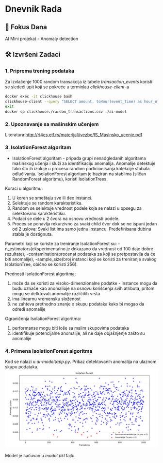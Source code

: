 # Dnevnik Rada 
## 🎯 Fokus Dana 
AI Mini projekat - Anomaly detection

## 🛠 Izvršeni Zadaci
### 1. Priprema trening podataka

Za izvlačenje 1000 random transakcija iz tabele *transaction_events*  koristi se sledeći upit koji se pokreće u terminlau *clickhouse-client*-a

```bash
docker exec -it clickhouse bash
clickhouse-client --query "SELECT amount, toHour(event_time) as hour_of_day, currency, reinterpretAsUInt128(replaceRegexpAll(user_id, '-', '')) % 10 AS user_id_mod FROM transaction_events WHERE rand()%10+0 LIMIT 1000;" > random_transactions.csv
exit
docker cp clickhouse:/random_transactions.csv ./ai-model
```

### 2. Upoznavanje sa mašinskim učenjem
Literatura:http://ri4es.etf.rs/materijali/vezbe/IS_Masinsko_ucenje.pdf

### 3. IsolationForest algoritam

- IsolationForest algoritam - pripada grupi nenadgledanih algoritama mašinskog učenja i služi za identifikaciju anomalija. Anomalije detektuje tako što ih izoluje u procesu random particionisanja kolekcije stabala odlučivanja.
IsolationForest algoritam je baziran na stablima (sličan RandomForest algoritmu), koristi IsolationTrees.

Koraci u algoritmu:
1) U koren se smeštaju sve ili deo instanci.
2) Selektuje se random karakteristika.
3) Random se selektuje vrednost podele koja se nalazi u opsegu za selektovanu karakteristiku.
4) Podaci se dele u 2 čvora na osnovu vrednosti podele.
5) Proces se ponavlja rekurzivno za svaki child čvor dok se ne ispuni jedan od 2 uslova: Svaki list ima samo jednu instancu. Predefinisana dubina stabla je dostignuta.

Parametri koji se koriste za treniranje IsolationForest su: 
    -n_estimators(eksperimentalno je dokazano da vrednost od 100 daje dobre rezultate), 
    -contamination(procenat podataka za koji se pretpostavlja da će biti anomalije), 
    -sample_size(broj instanci koji se koristi za treniranje svakog IsolationTree, obično se koristi 256). 

Prednosti IsolationForest algoritma: 
1) može da se koristi za visoko-dimenzionalne podatke - instance mogu da budu označe kao anomalioje na osnovu korišćenja svih atributa, pritom mogu se detktovati anomalije različitih vrsta
2) ima linearnu vremensku složenost
3) ne zahteva prethodno znanje o skupu podataka kako bi mogao da odredi anomalije

Ograničenja IsolationForest algoritma:
1) performanse mogu biti loše sa malim skupovima podataka
2) identifikuje potencijalne anomalije, ali ne daje objašnjenje zašto su anomalije



### 4. Primena IsolationForest algoritma
Kod se nalazi u *ai-model\app.py*.
Prikaz detektovanih anomalija na ulaznom skupu podataka.
![Prikaz anomalija](./assets/oct_20_isolation_forest.png)

Model je sačuvan u *model.pkl* fajlu.
